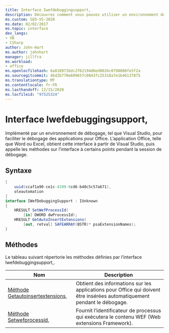 ```yaml
---
title: Interface Iwefdebuggingsupport,
description: Découvrez comment vous pouvez utiliser un environnement de débogage tel que Visual Studio pour faciliter le débogage des applications Microsoft Office.
ms.custom: SEO-VS-2020
ms.date: 02/02/2017
ms.topic: interface
dev_langs:
- VB
- CSharp
author: John-Hart
ms.author: johnhart
manager: jillfra
ms.workload:
- office
ms.openlocfilehash: 6a818973bdc2f62194d6ed0026c0798806fe5f2a
ms.sourcegitcommit: 4bd2b770e60965fc0843fc25318a7e1b46137875
ms.translationtype: MT
ms.contentlocale: fr-FR
ms.lasthandoff: 12/15/2020
ms.locfileid: "97525324"
---
```

# <a name="iwefdebuggingsupport-interface"></a>Interface Iwefdebuggingsupport,
  Implémenté par un environnement de débogage, tel que Visual Studio, pour faciliter le débogage des applications pour Office. L’application Office, telle que Word ou Excel, obtient cette interface à partir de Visual Studio, puis appelle les méthodes sur l’interface à certains points pendant la session de débogage.

## <a name="syntax"></a>Syntaxe

```csharp
[
    uuid(ccaf1a90-ce1c-4199-9cd6-b40c5c57a671),
    oleautomation
]
interface IWefDebuggingSupport : IUnknown
{
    HRESULT SetWefProcessId(
        [in] DWORD dwProcessId);
    HRESULT GetAutoInsertExtensions(
        [out, retval] SAFEARRAY(BSTR)* psaExtensionNames);
}
```

## <a name="methods"></a>Méthodes
 Le tableau suivant répertorie les méthodes définies par l’interface Iwefdebuggingsupport,.

|Nom|Description|
|----------|-----------------|
|[Méthode Getautoinsertextensions,](../vsto/getautoinsertextensions-method.md)|Obtient des informations sur les applications pour Office qui doivent être insérées automatiquement pendant le débogage.|
|[Méthode Setwefprocessid,](../vsto/setwefprocessid-method.md)|Fournit l’identificateur de processus qui exécutera le contenu WEF (Web extensions Framework).|

